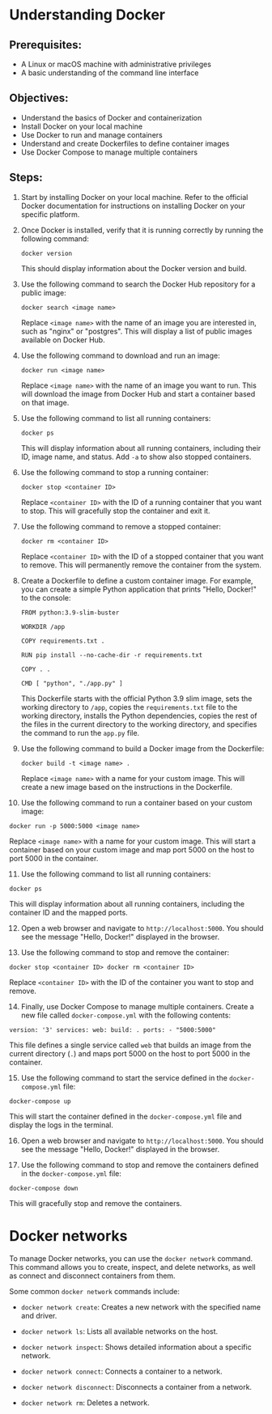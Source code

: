 # Understanding Docker
## Prerequisites:

-   A Linux or macOS machine with administrative privileges
-   A basic understanding of the command line interface

## Objectives:

-   Understand the basics of Docker and containerization
-   Install Docker on your local machine
-   Use Docker to run and manage containers
-   Understand and create Dockerfiles to define container images
-   Use Docker Compose to manage multiple containers

## Steps:

1.  Start by installing Docker on your local machine. Refer to the official Docker documentation for instructions on installing Docker on your specific platform.
    
2.  Once Docker is installed, verify that it is running correctly by running the following command:
  
    `docker version` 
    
    This should display information about the Docker version and build.
    
3.  Use the following command to search the Docker Hub repository for a public image:

    `docker search <image name>` 
    
    Replace `<image name>` with the name of an image you are interested in, such as "nginx" or "postgres". This will display a list of public images available on Docker Hub.
    
4.  Use the following command to download and run an image:

    `docker run <image name>` 
    
    Replace `<image name>` with the name of an image you want to run. This will download the image from Docker Hub and start a container based on that image.
    
5.  Use the following command to list all running containers:
  
    `docker ps` 
    
    This will display information about all running containers, including their ID, image name, and status. Add `-a` to show also stopped containers. 
    
6.  Use the following command to stop a running container:

    `docker stop <container ID>` 
    
    Replace `<container ID>` with the ID of a running container that you want to stop. This will gracefully stop the container and exit it.
    
7.  Use the following command to remove a stopped container:

    `docker rm <container ID>` 
    
    Replace `<container ID>` with the ID of a stopped container that you want to remove. This will permanently remove the container from the system.
    
8.  Create a Dockerfile to define a custom container image. For example, you can create a simple Python application that prints "Hello, Docker!" to the console:

    ```
    FROM python:3.9-slim-buster
    
    WORKDIR /app
    
    COPY requirements.txt .
    
    RUN pip install --no-cache-dir -r requirements.txt
    
    COPY . .
    
    CMD [ "python", "./app.py" ]
    ``` 
    
    This Dockerfile starts with the official Python 3.9 slim image, sets the working directory to `/app`, copies the `requirements.txt` file to the working directory, installs the Python dependencies, copies the rest of the files in the current directory to the working directory, and specifies the command to run the `app.py` file.
    
9.  Use the following command to build a Docker image from the Dockerfile:

    `docker build -t <image name> .` 
    
    Replace `<image name>` with a name for your custom image. This will create a new image based on the instructions in the Dockerfile.
    
10.  Use the following command to run a container based on your custom image:

`docker run -p 5000:5000 <image name>` 

Replace `<image name>` with a name for your custom image. This will start a container based on your custom image and map port 5000 on the host to port 5000 in the container.

11.  Use the following command to list all running containers:

`docker ps` 

This will display information about all running containers, including the container ID and the mapped ports.

12.  Open a web browser and navigate to `http://localhost:5000`. You should see the message "Hello, Docker!" displayed in the browser.
    
13.  Use the following command to stop and remove the container:
    
`docker stop <container ID>
docker rm <container ID>` 

Replace `<container ID>` with the ID of the container you want to stop and remove.

14.  Finally, use Docker Compose to manage multiple containers. Create a new file called `docker-compose.yml` with the following contents:

`version: '3'
services:
  web:
    build: .
    ports:
      - "5000:5000"` 

This file defines a single service called `web` that builds an image from the current directory (`.`) and maps port 5000 on the host to port 5000 in the container.

15.  Use the following command to start the service defined in the `docker-compose.yml` file:

`docker-compose up` 

This will start the container defined in the `docker-compose.yml` file and display the logs in the terminal.

16.  Open a web browser and navigate to `http://localhost:5000`. You should see the message "Hello, Docker!" displayed in the browser.
    
17.  Use the following command to stop and remove the containers defined in the `docker-compose.yml` file:

`docker-compose down` 

This will gracefully stop and remove the containers.

# Docker networks
To manage Docker networks, you can use the `docker network` command. This command allows you to create, inspect, and delete networks, as well as connect and disconnect containers from them.

Some common `docker network` commands include:

-   `docker network create`: Creates a new network with the specified name and driver.
    
-   `docker network ls`: Lists all available networks on the host.
    
-   `docker network inspect`: Shows detailed information about a specific network.
    
-   `docker network connect`: Connects a container to a network.
    
-   `docker network disconnect`: Disconnects a container from a network.
    
-   `docker network rm`: Deletes a network.